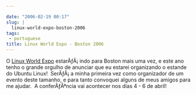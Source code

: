 ```yaml
---

date: "2006-02-19 00:17"
slug: |
  linux-world-expo-boston-2006
tags:
 - portuguese
title: Linux World Expo - Boston 2006
---
```


O [Linux World
Expo](http://www.linuxworldexpo.com/live/12/events/12BOS06A)
estarÃƒÂ¡ indo para Boston mais uma vez, e este ano tenho o grande
orgulho de anunciar que eu estarei organizando o estande do Ubuntu
Linux!  SerÃƒÂ¡ a minha primeira vez como organizador de um evento deste
tamanho, e para tanto convoquei alguns de meus amigos para me ajudar.  A
conferÃƒÂªncia vai acontecer nos dias 4 - 6 de abril!
